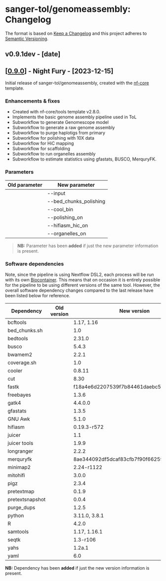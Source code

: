 # sanger-tol/genomeassembly: Changelog

The format is based on [Keep a Changelog](https://keepachangelog.com/en/1.0.0/)
and this project adheres to [Semantic Versioning](https://semver.org/spec/v2.0.0.html).

## v0.9.1dev - [date]

## [[0.9.0](https://github.com/sanger-tol/genomeassembly/releases/tag/0.9.0)] - Night Fury - [2023-12-15]

Initial release of sanger-tol/genomeassembly, created with the [nf-core](https://nf-co.re/) template.

### Enhancements & fixes

- Created with nf-core/tools template v2.8.0.
- Implements the basic genome assembly pipeline used in ToL
- Subworkflow to generate Genomescope model
- Subworkflow to generate a raw genome assembly
- Subworkflow to purge haplotigs from primary
- Subworkflow for polishing with 10X data
- Subworkflow for HiC mapping
- Subworkflow for scaffolding
- Subworkflow to run organelles assembly
- Subworkflow to estimate statistics using gfastats, BUSCO, MerquryFK.

### Parameters

| Old parameter | New parameter          |
| ------------- | ---------------------- |
|               | --input                |
|               | --bed_chunks_polishing |
|               | --cool_bin             |
|               | --polishing_on         |
|               | --hifiasm_hic_on       |
|               | --organelles_on        |

> **NB:** Parameter has been **added** if just the new parameter information is present.

### Software dependencies

Note, since the pipeline is using Nextflow DSL2, each process will be run with its own [Biocontainer](https://biocontainers.pro/#/registry). This means that on occasion it is entirely possible for the pipeline to be using different versions of the same tool. However, the overall software dependency changes compared to the last release have been listed below for reference.

| Dependency      | Old version | New version                              |
| --------------- | ----------- | ---------------------------------------- |
| bcftools        |             | 1.17, 1.16                               |
| bed_chunks.sh   |             | 1.0                                      |
| bedtools        |             | 2.31.0                                   |
| busco           |             | 5.4.3                                    |
| bwamem2         |             | 2.2.1                                    |
| coverage.sh     |             | 1.0                                      |
| cooler          |             | 0.8.11                                   |
| cut             |             | 8.30                                     |
| fastk           |             | f18a4e6d2207539f7b84461daebc54530a9559b0 |
| freebayes       |             | 1.3.6                                    |
| gatk4           |             | 4.4.0.0                                  |
| gfastats        |             | 1.3.5                                    |
| GNU Awk         |             | 5.1.0                                    |
| hifiasm         |             | 0.19.3-r572                              |
| juicer          |             | 1.1                                      |
| juicer tools    |             | 1.9.9                                    |
| longranger      |             | 2.2.2                                    |
| merquryfk       |             | 8ae344092df5dcaf83cfb7f90f662597a9b1fc61 |
| minimap2        |             | 2.24-r1122                               |
| mitohifi        |             | 3.0.0                                    |
| pigz            |             | 2.3.4                                    |
| pretextmap      |             | 0.1.9                                    |
| pretextsnapshot |             | 0.0.4                                    |
| purge_dups      |             | 1.2.5                                    |
| python          |             | 3.11.0, 3.8.1                            |
| R               |             | 4.2.0                                    |
| samtools        |             | 1.17, 1.16.1                             |
| seqtk           |             | 1.3-r106                                 |
| yahs            |             | 1.2a.1                                   |
| yaml            |             | 6.0                                      |

**NB:** Dependency has been **added** if just the new version information is present.
